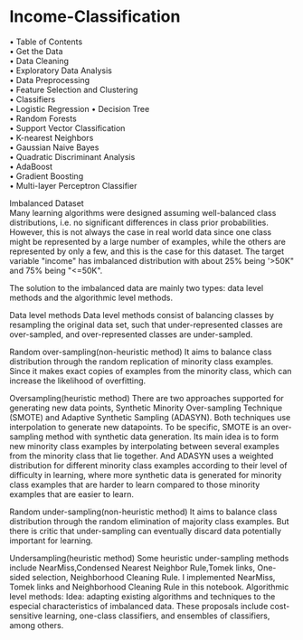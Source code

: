 # Income-Classification<br/>

• Table of Contents<br/>
• Get the Data<br/>
• Data Cleaning<br/>
• Exploratory Data Analysis<br/>
• Data Preprocessing<br/>
• Feature Selection and Clustering<br/>
• Classifiers<br/>
  • Logistic Regression
  • Decision Tree<br/>
  • Random Forests<br/>
  • Support Vector Classification<br/>
  • K-nearest Neighbors<br/>
  • Gaussian Naive Bayes<br/>
  • Quadratic Discriminant Analysis<br/>
  • AdaBoost<br/>
  • Gradient Boosting<br/>
  • Multi-layer Perceptron Classifier<br/>
  
Imbalanced Dataset<br/>
Many learning algorithms were designed assuming well-balanced class distributions, i.e. no significant differences in class prior probabilities. However, this is not always the case in real world data since one class might be represented by a large number of examples, while the others are represented by only a few, and this is the case for this dataset. The target variable "income" has imbalanced distribution with about 25% being '>50K" and 75% being "<=50K".

The solution to the imbalanced data are mainly two types: data level methods and the algorithmic level methods.

Data level methods
Data level methods consist of balancing classes by resampling the original data set, such that under-represented classes are over-sampled, and over-represented classes are under-sampled.

Random over-sampling(non-heuristic method)
It aims to balance class distribution through the random replication of minority class examples. Since it makes exact copies of examples from the minority class, which can increase the likelihood of overfitting.

Oversampling(heuristic method)
There are two approaches supported for generating new data points, Synthetic Minority Over-sampling Technique (SMOTE) and Adaptive Synthetic Sampling (ADASYN). Both techniques use interpolation to generate new datapoints. To be specific, SMOTE is an over-sampling method with synthetic data generation. Its main idea is to form new minority class examples by interpolating between several examples from the minority class that lie together. And ADASYN uses a weighted distribution for different minority class examples according to their level of difficulty in learning, where more synthetic data is generated for minority class examples that are harder to learn compared to those minority examples that are easier to learn.


Random under-sampling(non-heuristic method)
It aims to balance class distribution through the random elimination of majority class examples. But there is critic that under-sampling can eventually discard data potentially important for learning.


Undersampling(heuristic method)
Some heuristic under-sampling methods include NearMiss,Condensed Nearest Neighbor Rule,Tomek links, One-sided selection, Neighborhood Cleaning Rule. I implemented NearMiss, Tomek links and Neighborhood Cleaning Rule in this notebook.
Algorithmic level methods:
Idea: adapting existing algorithms and techniques to the especial characteristics of imbalanced data. These proposals include cost-sensitive learning, one-class classifiers, and ensembles of classifiers, among others.
